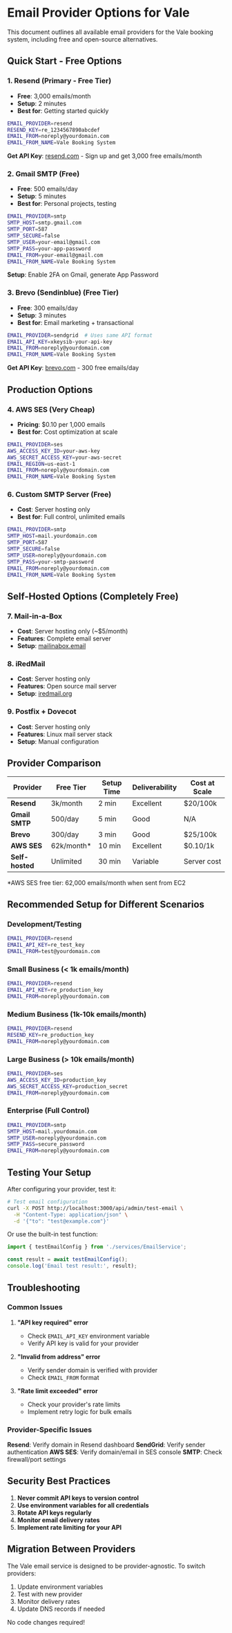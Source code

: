 # Email Provider Options for Vale

This document outlines all available email providers for the Vale booking system, including free and open-source alternatives.

## Quick Start - Free Options

### 1. **Resend** (Primary - Free Tier)
- **Free**: 3,000 emails/month
- **Setup**: 2 minutes
- **Best for**: Getting started quickly

```bash
EMAIL_PROVIDER=resend
RESEND_KEY=re_1234567890abcdef
EMAIL_FROM=noreply@yourdomain.com
EMAIL_FROM_NAME=Vale Booking System
```

**Get API Key**: [resend.com](https://resend.com) - Sign up and get 3,000 free emails/month

### 2. **Gmail SMTP** (Free)
- **Free**: 500 emails/day
- **Setup**: 5 minutes
- **Best for**: Personal projects, testing

```bash
EMAIL_PROVIDER=smtp
SMTP_HOST=smtp.gmail.com
SMTP_PORT=587
SMTP_SECURE=false
SMTP_USER=your-email@gmail.com
SMTP_PASS=your-app-password
EMAIL_FROM=your-email@gmail.com
EMAIL_FROM_NAME=Vale Booking System
```

**Setup**: Enable 2FA on Gmail, generate App Password

### 3. **Brevo (Sendinblue)** (Free Tier)
- **Free**: 300 emails/day
- **Setup**: 3 minutes
- **Best for**: Email marketing + transactional

```bash
EMAIL_PROVIDER=sendgrid  # Uses same API format
EMAIL_API_KEY=xkeysib-your-api-key
EMAIL_FROM=noreply@yourdomain.com
EMAIL_FROM_NAME=Vale Booking System
```

**Get API Key**: [brevo.com](https://brevo.com) - 300 free emails/day

## Production Options

### 4. **AWS SES** (Very Cheap)
- **Pricing**: $0.10 per 1,000 emails
- **Best for**: Cost optimization at scale

```bash
EMAIL_PROVIDER=ses
AWS_ACCESS_KEY_ID=your-aws-key
AWS_SECRET_ACCESS_KEY=your-aws-secret
EMAIL_REGION=us-east-1
EMAIL_FROM=noreply@yourdomain.com
EMAIL_FROM_NAME=Vale Booking System
```



### 6. **Custom SMTP Server** (Free)
- **Cost**: Server hosting only
- **Best for**: Full control, unlimited emails

```bash
EMAIL_PROVIDER=smtp
SMTP_HOST=mail.yourdomain.com
SMTP_PORT=587
SMTP_SECURE=false
SMTP_USER=noreply@yourdomain.com
SMTP_PASS=your-smtp-password
EMAIL_FROM=noreply@yourdomain.com
EMAIL_FROM_NAME=Vale Booking System
```

## Self-Hosted Options (Completely Free)

### 7. **Mail-in-a-Box**
- **Cost**: Server hosting only (~$5/month)
- **Features**: Complete email server
- **Setup**: [mailinabox.email](https://mailinabox.email)

### 8. **iRedMail**
- **Cost**: Server hosting only
- **Features**: Open source mail server
- **Setup**: [iredmail.org](https://iredmail.org)

### 9. **Postfix + Dovecot**
- **Cost**: Server hosting only
- **Features**: Linux mail server stack
- **Setup**: Manual configuration

## Provider Comparison

| Provider | Free Tier | Setup Time | Deliverability | Cost at Scale |
|----------|-----------|------------|----------------|---------------|
| **Resend** | 3k/month | 2 min | Excellent | $20/100k |
| **Gmail SMTP** | 500/day | 5 min | Good | N/A |
| **Brevo** | 300/day | 3 min | Good | $25/100k |
| **AWS SES** | 62k/month* | 10 min | Excellent | $0.10/1k |
| **Self-hosted** | Unlimited | 30 min | Variable | Server cost |

*AWS SES free tier: 62,000 emails/month when sent from EC2

## Recommended Setup for Different Scenarios

### **Development/Testing**
```bash
EMAIL_PROVIDER=resend
EMAIL_API_KEY=re_test_key
EMAIL_FROM=test@yourdomain.com
```

### **Small Business (< 1k emails/month)**
```bash
EMAIL_PROVIDER=resend
EMAIL_API_KEY=re_production_key
EMAIL_FROM=noreply@yourdomain.com
```

### **Medium Business (1k-10k emails/month)**
```bash
EMAIL_PROVIDER=resend
RESEND_KEY=re_production_key
EMAIL_FROM=noreply@yourdomain.com
```

### **Large Business (> 10k emails/month)**
```bash
EMAIL_PROVIDER=ses
AWS_ACCESS_KEY_ID=production_key
AWS_SECRET_ACCESS_KEY=production_secret
EMAIL_FROM=noreply@yourdomain.com
```

### **Enterprise (Full Control)**
```bash
EMAIL_PROVIDER=smtp
SMTP_HOST=mail.yourdomain.com
SMTP_USER=noreply@yourdomain.com
SMTP_PASS=secure_password
EMAIL_FROM=noreply@yourdomain.com
```

## Testing Your Setup

After configuring your provider, test it:

```bash
# Test email configuration
curl -X POST http://localhost:3000/api/admin/test-email \
  -H "Content-Type: application/json" \
  -d '{"to": "test@example.com"}'
```

Or use the built-in test function:

```typescript
import { testEmailConfig } from './services/EmailService';

const result = await testEmailConfig();
console.log('Email test result:', result);
```

## Troubleshooting

### Common Issues

1. **"API key required" error**
   - Check `EMAIL_API_KEY` environment variable
   - Verify API key is valid for your provider

2. **"Invalid from address" error**
   - Verify sender domain is verified with provider
   - Check `EMAIL_FROM` format

3. **"Rate limit exceeded" error**
   - Check your provider's rate limits
   - Implement retry logic for bulk emails

### Provider-Specific Issues

**Resend**: Verify domain in Resend dashboard
**SendGrid**: Verify sender authentication
**AWS SES**: Verify domain/email in SES console
**SMTP**: Check firewall/port settings

## Security Best Practices

1. **Never commit API keys to version control**
2. **Use environment variables for all credentials**
3. **Rotate API keys regularly**
4. **Monitor email delivery rates**
5. **Implement rate limiting for your API**

## Migration Between Providers

The Vale email service is designed to be provider-agnostic. To switch providers:

1. Update environment variables
2. Test with new provider
3. Monitor delivery rates
4. Update DNS records if needed

No code changes required! 